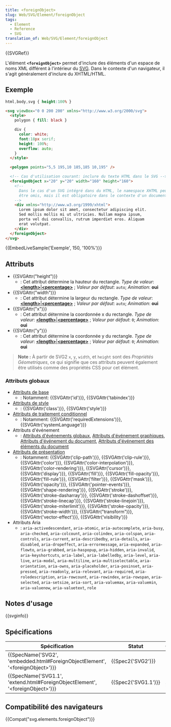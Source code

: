 ```yaml
---
title: <foreignObject>
slug: Web/SVG/Element/foreignObject
tags:
  - Element
  - Reference
  - SVG
translation_of: Web/SVG/Element/foreignObject
---
```

{{SVGRef}}

L'élément **`<foreignObject>`** permet d'inclure des éléments d'un espace de noms XML différent à l'intérieur du [SVG](/fr/docs/Web/SVG). Dans le contexte d'un navigateur, il s'agit généralement d'inclure du XHTML/HTML.

## Exemple

```css hidden
html,body,svg { height:100% }
```

```html
<svg viewBox="0 0 200 200" xmlns="http://www.w3.org/2000/svg">
  <style>
    polygon { fill: black }

    div {
      color: white;
      font:18px serif;
      height: 100%;
      overflow: auto;
    }
  </style>

  <polygon points="5,5 195,10 185,185 10,195" />

  <!-- Cas d'utilisation courant: inclure du texte HTML dans le SVG -->
  <foreignObject x="20" y="20" width="160" height="160">
    <!--
      Dans le cas d'un SVG intégré dans du HTML, le namespace XHTML peut
      être omis, mais il est obligatoire dans le contexte d'un document SVG
    -->
    <div xmlns="http://www.w3.org/1999/xhtml">
      Lorem ipsum dolor sit amet, consectetur adipiscing elit.
      Sed mollis mollis mi ut ultricies. Nullam magna ipsum,
      porta vel dui convallis, rutrum imperdiet eros. Aliquam
      erat volutpat.
    </div>
  </foreignObject>
</svg>
```

{{EmbedLiveSample('Exemple', 150, '100%')}}

## Attributs

- {{SVGAttr("height")}}
  - : Cet attribut détermine la hauteur du rectangle.
    _Type de valeur_: [**\<length>**](/docs/Web/SVG/Content_type#Length)|[**\<percentage>**](/docs/Web/SVG/Content_type#Percentage) ; _Valeur par défaut_: `auto`; _Animation_: **oui**
- {{SVGAttr("width")}}
  - : Cet attribut détermine la largeur du rectangle.
    _Type de valeur_: [**\<length>**](/docs/Web/SVG/Content_type#Length)|[**\<percentage>**](/docs/Web/SVG/Content_type#Percentage) ; _Valeur par défaut_: `auto`; _Animation_: **oui**
- {{SVGAttr("x")}}
  - : Cet attribut détermine la coordonnée x du rectangle.
    _Type de valeur_: [**\<length>**](/docs/Web/SVG/Content_type#Length)|[**\<percentage>**](/docs/Web/SVG/Content_type#Percentage) ; _Valeur par défaut_: `0`; _Animation_: **oui**
- {{SVGAttr("y")}}
  - : Cet attribut détermine la coordonnée y du rectangle.
    _Type de valeur_: [**\<length>**](/docs/Web/SVG/Content_type#Length)|[**\<percentage>**](/docs/Web/SVG/Content_type#Percentage) ; _Valeur par défaut_: `0`; _Animation_: **oui**

> **Note :** À partir de SVG2 `x`, `y`, `width`, et `height` sont des _Propriétés Géometriques_, ce qui signifie que ces attributs peuvent également être utilisés comme des propriétés CSS pour cet élément.

### Attributs globaux

- [Attributs de base](/fr/docs/Web/SVG/Attribute/Core)
  - : Notamment: {{SVGAttr('id')}}, {{SVGAttr('tabindex')}}
- [Attributs de style](/fr/docs/Web/SVG/Attribute/Styling)
  - : {{SVGAttr('class')}}, {{SVGAttr('style')}}
- [Attributs de traitement conditionnel](/fr/docs/Web/SVG/Attribute/Conditional_Processing)
  - : Notamment: {{SVGAttr('requiredExtensions')}}, {{SVGAttr('systemLanguage')}}
- Attributs d'événement
  - : [Attributs d'événements globaux](/fr/docs/Web/SVG/Attribute/Events#Attributs_d'événement_globaux), [Attributs d'événement graphiques](/fr/docs/Web/SVG/Attribute/Events#Attributs_d'événement_graphiques), [Attributs d'événement du document](/fr/docs/Web/SVG/Attribute/Events#Attributs_d'événement_du_document), [Attributs d'événement des éléments du document](/fr/docs/Web/SVG/Attribute/Events#Attributs_d'événement_des_éléments_du_document)
- [Attributs de présentation](/fr/docs/Web/SVG/Attribute/Presentation)
  - : Notamment: {{SVGAttr('clip-path')}}, {{SVGAttr('clip-rule')}}, {{SVGAttr('color')}}, {{SVGAttr('color-interpolation')}}, {{SVGAttr('color-rendering')}}, {{SVGAttr('cursor')}}, {{SVGAttr('display')}}, {{SVGAttr('fill')}}, {{SVGAttr('fill-opacity')}}, {{SVGAttr('fill-rule')}}, {{SVGAttr('filter')}}, {{SVGAttr('mask')}}, {{SVGAttr('opacity')}}, {{SVGAttr('pointer-events')}}, {{SVGAttr('shape-rendering')}}, {{SVGAttr('stroke')}}, {{SVGAttr('stroke-dasharray')}}, {{SVGAttr('stroke-dashoffset')}}, {{SVGAttr('stroke-linecap')}}, {{SVGAttr('stroke-linejoin')}}, {{SVGAttr('stroke-miterlimit')}}, {{SVGAttr('stroke-opacity')}}, {{SVGAttr('stroke-width')}}, {{SVGAttr("transform")}}, {{SVGAttr('vector-effect')}}, {{SVGAttr('visibility')}}
- Attributs Aria
  - : `aria-activedescendant`, `aria-atomic`, `aria-autocomplete`, `aria-busy`, `aria-checked`, `aria-colcount`, `aria-colindex`, `aria-colspan`, `aria-controls`, `aria-current`, `aria-describedby`, `aria-details`, `aria-disabled`, `aria-dropeffect`, `aria-errormessage`, `aria-expanded`, `aria-flowto`, `aria-grabbed`, `aria-haspopup`, `aria-hidden`, `aria-invalid`, `aria-keyshortcuts`, `aria-label`, `aria-labelledby`, `aria-level`, `aria-live`, `aria-modal`, `aria-multiline`, `aria-multiselectable`, `aria-orientation`, `aria-owns`, `aria-placeholder`, `aria-posinset`, `aria-pressed`, `aria-readonly`, `aria-relevant`, `aria-required`, `aria-roledescription`, `aria-rowcount`, `aria-rowindex`, `aria-rowspan`, `aria-selected`, `aria-setsize`, `aria-sort`, `aria-valuemax`, `aria-valuemin`, `aria-valuenow`, `aria-valuetext`, `role`

## Notes d'usage

{{svginfo}}

## Spécifications

| Spécification                                                                                                    | Statut                   | Commentaire         |
| ---------------------------------------------------------------------------------------------------------------- | ------------------------ | ------------------- |
| {{SpecName('SVG2', 'embedded.html#ForeignObjectElement', '&lt;foreignObject&gt;')}} | {{Spec2('SVG2')}} |                     |
| {{SpecName('SVG1.1', 'extend.html#ForeignObjectElement', '&lt;foreignObject&gt;')}} | {{Spec2('SVG1.1')}} | Définition initiale |

## Compatibilité des navigateurs

{{Compat("svg.elements.foreignObject")}}
